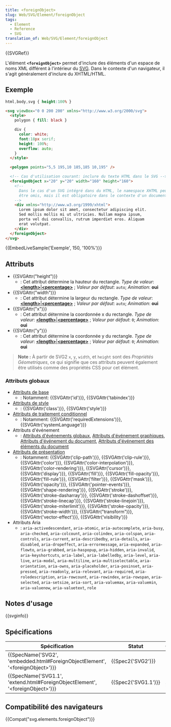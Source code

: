 ```yaml
---
title: <foreignObject>
slug: Web/SVG/Element/foreignObject
tags:
  - Element
  - Reference
  - SVG
translation_of: Web/SVG/Element/foreignObject
---
```

{{SVGRef}}

L'élément **`<foreignObject>`** permet d'inclure des éléments d'un espace de noms XML différent à l'intérieur du [SVG](/fr/docs/Web/SVG). Dans le contexte d'un navigateur, il s'agit généralement d'inclure du XHTML/HTML.

## Exemple

```css hidden
html,body,svg { height:100% }
```

```html
<svg viewBox="0 0 200 200" xmlns="http://www.w3.org/2000/svg">
  <style>
    polygon { fill: black }

    div {
      color: white;
      font:18px serif;
      height: 100%;
      overflow: auto;
    }
  </style>

  <polygon points="5,5 195,10 185,185 10,195" />

  <!-- Cas d'utilisation courant: inclure du texte HTML dans le SVG -->
  <foreignObject x="20" y="20" width="160" height="160">
    <!--
      Dans le cas d'un SVG intégré dans du HTML, le namespace XHTML peut
      être omis, mais il est obligatoire dans le contexte d'un document SVG
    -->
    <div xmlns="http://www.w3.org/1999/xhtml">
      Lorem ipsum dolor sit amet, consectetur adipiscing elit.
      Sed mollis mollis mi ut ultricies. Nullam magna ipsum,
      porta vel dui convallis, rutrum imperdiet eros. Aliquam
      erat volutpat.
    </div>
  </foreignObject>
</svg>
```

{{EmbedLiveSample('Exemple', 150, '100%')}}

## Attributs

- {{SVGAttr("height")}}
  - : Cet attribut détermine la hauteur du rectangle.
    _Type de valeur_: [**\<length>**](/docs/Web/SVG/Content_type#Length)|[**\<percentage>**](/docs/Web/SVG/Content_type#Percentage) ; _Valeur par défaut_: `auto`; _Animation_: **oui**
- {{SVGAttr("width")}}
  - : Cet attribut détermine la largeur du rectangle.
    _Type de valeur_: [**\<length>**](/docs/Web/SVG/Content_type#Length)|[**\<percentage>**](/docs/Web/SVG/Content_type#Percentage) ; _Valeur par défaut_: `auto`; _Animation_: **oui**
- {{SVGAttr("x")}}
  - : Cet attribut détermine la coordonnée x du rectangle.
    _Type de valeur_: [**\<length>**](/docs/Web/SVG/Content_type#Length)|[**\<percentage>**](/docs/Web/SVG/Content_type#Percentage) ; _Valeur par défaut_: `0`; _Animation_: **oui**
- {{SVGAttr("y")}}
  - : Cet attribut détermine la coordonnée y du rectangle.
    _Type de valeur_: [**\<length>**](/docs/Web/SVG/Content_type#Length)|[**\<percentage>**](/docs/Web/SVG/Content_type#Percentage) ; _Valeur par défaut_: `0`; _Animation_: **oui**

> **Note :** À partir de SVG2 `x`, `y`, `width`, et `height` sont des _Propriétés Géometriques_, ce qui signifie que ces attributs peuvent également être utilisés comme des propriétés CSS pour cet élément.

### Attributs globaux

- [Attributs de base](/fr/docs/Web/SVG/Attribute/Core)
  - : Notamment: {{SVGAttr('id')}}, {{SVGAttr('tabindex')}}
- [Attributs de style](/fr/docs/Web/SVG/Attribute/Styling)
  - : {{SVGAttr('class')}}, {{SVGAttr('style')}}
- [Attributs de traitement conditionnel](/fr/docs/Web/SVG/Attribute/Conditional_Processing)
  - : Notamment: {{SVGAttr('requiredExtensions')}}, {{SVGAttr('systemLanguage')}}
- Attributs d'événement
  - : [Attributs d'événements globaux](/fr/docs/Web/SVG/Attribute/Events#Attributs_d'événement_globaux), [Attributs d'événement graphiques](/fr/docs/Web/SVG/Attribute/Events#Attributs_d'événement_graphiques), [Attributs d'événement du document](/fr/docs/Web/SVG/Attribute/Events#Attributs_d'événement_du_document), [Attributs d'événement des éléments du document](/fr/docs/Web/SVG/Attribute/Events#Attributs_d'événement_des_éléments_du_document)
- [Attributs de présentation](/fr/docs/Web/SVG/Attribute/Presentation)
  - : Notamment: {{SVGAttr('clip-path')}}, {{SVGAttr('clip-rule')}}, {{SVGAttr('color')}}, {{SVGAttr('color-interpolation')}}, {{SVGAttr('color-rendering')}}, {{SVGAttr('cursor')}}, {{SVGAttr('display')}}, {{SVGAttr('fill')}}, {{SVGAttr('fill-opacity')}}, {{SVGAttr('fill-rule')}}, {{SVGAttr('filter')}}, {{SVGAttr('mask')}}, {{SVGAttr('opacity')}}, {{SVGAttr('pointer-events')}}, {{SVGAttr('shape-rendering')}}, {{SVGAttr('stroke')}}, {{SVGAttr('stroke-dasharray')}}, {{SVGAttr('stroke-dashoffset')}}, {{SVGAttr('stroke-linecap')}}, {{SVGAttr('stroke-linejoin')}}, {{SVGAttr('stroke-miterlimit')}}, {{SVGAttr('stroke-opacity')}}, {{SVGAttr('stroke-width')}}, {{SVGAttr("transform")}}, {{SVGAttr('vector-effect')}}, {{SVGAttr('visibility')}}
- Attributs Aria
  - : `aria-activedescendant`, `aria-atomic`, `aria-autocomplete`, `aria-busy`, `aria-checked`, `aria-colcount`, `aria-colindex`, `aria-colspan`, `aria-controls`, `aria-current`, `aria-describedby`, `aria-details`, `aria-disabled`, `aria-dropeffect`, `aria-errormessage`, `aria-expanded`, `aria-flowto`, `aria-grabbed`, `aria-haspopup`, `aria-hidden`, `aria-invalid`, `aria-keyshortcuts`, `aria-label`, `aria-labelledby`, `aria-level`, `aria-live`, `aria-modal`, `aria-multiline`, `aria-multiselectable`, `aria-orientation`, `aria-owns`, `aria-placeholder`, `aria-posinset`, `aria-pressed`, `aria-readonly`, `aria-relevant`, `aria-required`, `aria-roledescription`, `aria-rowcount`, `aria-rowindex`, `aria-rowspan`, `aria-selected`, `aria-setsize`, `aria-sort`, `aria-valuemax`, `aria-valuemin`, `aria-valuenow`, `aria-valuetext`, `role`

## Notes d'usage

{{svginfo}}

## Spécifications

| Spécification                                                                                                    | Statut                   | Commentaire         |
| ---------------------------------------------------------------------------------------------------------------- | ------------------------ | ------------------- |
| {{SpecName('SVG2', 'embedded.html#ForeignObjectElement', '&lt;foreignObject&gt;')}} | {{Spec2('SVG2')}} |                     |
| {{SpecName('SVG1.1', 'extend.html#ForeignObjectElement', '&lt;foreignObject&gt;')}} | {{Spec2('SVG1.1')}} | Définition initiale |

## Compatibilité des navigateurs

{{Compat("svg.elements.foreignObject")}}
